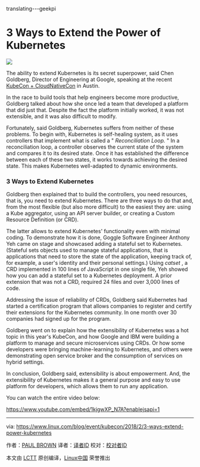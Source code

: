 translating---geekpi

3 Ways to Extend the Power of Kubernetes
======

![](https://www.linux.com/sites/lcom/files/styles/rendered_file/public/chen-goldberg-kubecon.png?itok=WR_4i31u)

The ability to extend Kubernetes is its secret superpower, said Chen Goldberg, Director of Engineering at Google, speaking at the recent [KubeCon + CloudNativeCon][1] in Austin.

In the race to build tools that help engineers become more productive, Goldberg talked about how she once led a team that developed a platform that did just that. Despite the fact the platform initially worked, it was not extensible, and it was also difficult to modify.

Fortunately, said Goldberg, Kubernetes suffers from neither of these problems. To begin with, Kubernetes is self-healing system, as it uses controllers that implement what is called a " _Reconciliation Loop._ " In a reconciliation loop, a controller observes the current state of the system and compares it to its desired state. Once it has established the difference between each of these two states, it works towards achieving the desired state. This makes Kubernetes well-adapted to dynamic environments.

### 3 Ways to Extend Kubernetes

Goldberg then explained that to build the controllers, you need resources, that is, you need to extend Kubernetes. There are three ways to do that and, from the most flexible (but also more difficult) to the easiest they are: using a Kube aggregator, using an API server builder, or creating a Custom Resource Definition (or CRD).

The latter allows to extend Kubernetes' functionality even with minimal coding. To demonstrate how it is done, Goggle Software Engineer Anthony Yeh came on stage and showcased adding a stateful set to Kubernetes. (Stateful sets objects used to manage stateful applications, that is applications that need to store the state of the application, keeping track of, for example, a user's identity and their personal settings.) Using _catset_ , a CRD implemented in 100 lines of JavaScript in one single file, Yeh showed how you can add a stateful set to a Kubernetes deployment. A prior extension that was not a CRD, required 24 files and over 3,000 lines of code.

Addressing the issue of reliability of CRDs, Goldberg said Kubernetes had started a certification program that allows companies to register and certify their extensions for the Kubernetes community. In one month over 30 companies had signed up for the program.

Goldberg went on to explain how the extensibility of Kubernetes was a hot topic in this year's KubeCon, and how Google and IBM were building a platform to manage and secure microservices using CRDs. Or how some developers were bringing machine-learning to Kubernetes, and others were demonstrating open service broker and the consumption of services on hybrid settings.

In conclusion, Goldberg said, extensibility is about empowerment. And, the extensibility of Kubernetes makes it a general purpose and easy to use platform for developers, which allows them to run any application.

You can watch the entire video below:

https://www.youtube.com/embed/1kjgwXP_N7A?enablejsapi=1

--------------------------------------------------------------------------------

via: https://www.linux.com/blog/event/kubecon/2018/2/3-ways-extend-power-kubernetes

作者：[PAUL BROWN][a]
译者：[译者ID](https://github.com/译者ID)
校对：[校对者ID](https://github.com/校对者ID)

本文由 [LCTT](https://github.com/LCTT/TranslateProject) 原创编译，[Linux中国](https://linux.cn/) 荣誉推出

[a]:https://www.linux.com/users/bro66
[1]:http://events17.linuxfoundation.org/events/kubecon-and-cloudnativecon-north-america
